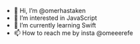 - 👋 Hi, I’m @omerhastaken
- 👀 I’m interested in JavaScript
- 🌱 I’m currently learning Swift
- 📫 How to reach me by insta @omeeerefe


<!---
omerhastaken/omerhastaken is a ✨ special ✨ repository because its `README.md` (this file) appears on your GitHub profile.
You can click the Preview link to take a look at your changes.
--->
